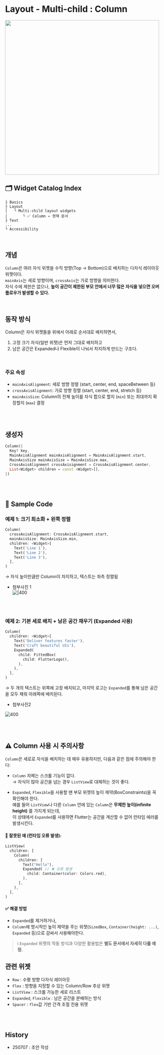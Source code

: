 # Layout - Multi-child : Column

<img src="https://i.imgur.com/93H27JZ.png" width="500" />

<br>

## 🗂️ Widget Catalog Index

```
├ Basics  
├ Layout  
│   └ Multi-child layout widgets  
│       └ ✅ Column ← 현재 문서  
├ Text  
...
└ Accessibility  
```

<br>

## 개념

`Column`은 여러 자식 위젯을 수직 방향(Top → Bottom)으로 배치하는 다자식 레이아웃 위젯이다.  
`mainAxis`는 세로 방향이며, `crossAxis`는 가로 방향을 의미한다.  
자식 수에 제한은 없으나, **높이 공간이 제한된 부모 안에서 너무 많은 자식을 넣으면 오버플로우가 발생할 수 있다.**

<br>

## 동작 방식
Column은 자식 위젯들을 위에서 아래로 순서대로 배치하면서,
1. 고정 크기 자식(일반 위젯)은 먼저 그대로 배치하고
2. 남은 공간은 Expanded나 Flexible이 나눠서 차지하게 만드는 구조다.



<br>

### 주요 속성

- `mainAxisAlignment`: 세로 방향 정렬 (start, center, end, spaceBetween 등)  
- `crossAxisAlignment`: 가로 방향 정렬 (start, center, end, stretch 등)  
- `mainAxisSize`: Column의 전체 높이를 자식 합으로 할지 (`min`) 또는 최대까지 확장할지 (`max`) 결정

<br><br>

## 생성자

```dart
Column({
  Key? key,
  MainAxisAlignment mainAxisAlignment = MainAxisAlignment.start,
  MainAxisSize mainAxisSize = MainAxisSize.max,
  CrossAxisAlignment crossAxisignment = CrossAxisAlignment.center,
  List<Widget> children = const <Widget>[],
})
```

<br><br>

## 🧪 Sample Code


### 예제 1: 크기 최소화 + 왼쪽 정렬

```dart
Column(
  crossAxisAlignment: CrossAxisAlignment.start,
  mainAxisSize: MainAxisSize.min,
  children: <Widget>[
    Text('Line 1'),
    Text('Line 2'),
    Text('Line 3'),
  ],
)
```

→ 자식 높이만큼만 Column이 차지하고, 텍스트는 좌측 정렬됨

- 첨부사진 1  
![|400](https://i.imgur.com/NX187KZ.png)


<br><br>

### 예제 2: 기본 세로 배치 + 남은 공간 채우기 (Expanded 사용)

```dart
Column(
  children: <Widget>[
    Text('Deliver features faster'),
    Text('Craft beautiful UIs'),
    Expanded(
      child: FittedBox(
        child: FlutterLogo(),
      ),
    ),
  ],
)
```

→ 두 개의 텍스트는 위쪽에 고정 배치되고, 마지막 로고는 `Expanded`를 통해 남은 공간을 모두 채워 아래쪽에 배치된다.

- 첨부사진2  

![400](https://i.imgur.com/TG85Rm8.png)



<br><br>


## ⚠️ Column 사용 시 주의사항

`Column`은 세로로 자식을 배치하는 데 매우 유용하지만, 다음과 같은 점에 주의해야 한다:

- `Column` 자체는 스크롤 기능이 없다.  
  → 자식이 많아 공간을 넘는 경우 `ListView`로 대체하는 것이 좋다.

- `Expanded`, `Flexible`을 사용할 땐 부모 위젯의 높이 제약(BoxConstraints)을 꼭 확인해야 한다.  
  예를 들어 `ListView`나 다른 `Column` 안에 있는 `Column`은 **무제한 높이(infinite height)** 를 가지게 되는데,  
  이 상태에서 `Expanded`를 사용하면 Flutter는 공간을 계산할 수 없어 런타임 에러를 발생시킨다.

#### 🚫 잘못된 예 (런타임 오류 발생):

```dart
ListView(
  children: [
    Column(
      children: [
        Text("Hello"),
        Expanded( // ❌ 오류 발생
          child: Container(color: Colors.red),
        ),
      ],
    ),
  ],
)
```

#### ✅ 해결 방법

- `Expanded`를 제거하거나,  
- `Column`에 명시적인 높이 제약을 주는 위젯(`SizedBox`, `Container(height: ...)`, `Expanded` 등)으로 감싸서 사용해야한다.

> ℹ️ `Expanded` 위젯의 작동 방식과 다양한 활용법은 **별도 문서에서 자세히 다룰 예정.**




## 관련 위젯

- `Row` : 수평 방향 다자식 레이아웃  
- `Flex` : 방향을 지정할 수 있는 Column/Row 추상 위젯  
- `ListView` : 스크롤 가능한 세로 리스트  
- `Expanded`, `Flexible` : 남은 공간을 분배하는 방식  
- `Spacer` : `flex`값 기반 간격 조절 전용 위젯

<br><br>

## History
- 250707 : 초안 작성

